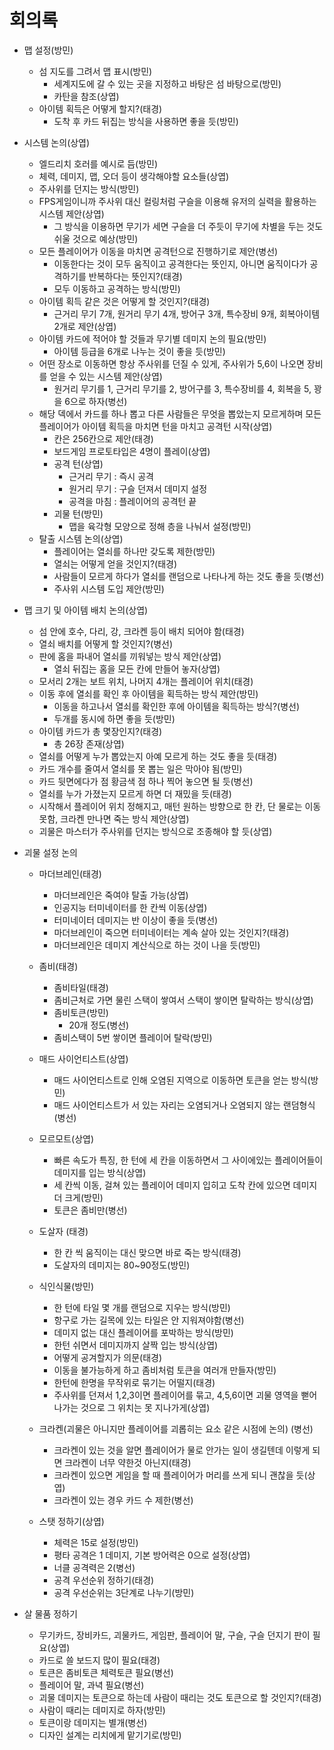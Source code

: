 # 회의록

  - 맵 설정(방민)
    - 섬 지도를 그려서 맵 표시(방민)
      - 세계지도에 갈 수 있는 곳을 지정하고 바탕은 섬 바탕으로(방민)
      - 카탄을 참조(상엽)
    - 아이템 획득은 어떻게 할지?(태경)
      - 도착 후 카드 뒤집는 방식을 사용하면 좋을 듯(방민)
  - 시스템 논의(상엽)
    - 엘드리치 호러를 예시로 듬(방민)
    - 체력, 데미지, 맵, 오더 등이 생각해야할 요소들(상엽)
    - 주사위를 던지는 방식(방민)
    - FPS게임이니까 주사위 대신 컬링처럼 구슬을 이용해 유저의 실력을 활용하는 시스템 제안(상엽)
      - 그 방식을 이용하면 무기가 세면 구슬을 더 주듯이 무기에 차별을 두는 것도 쉬울 것으로 예상(방민)
    - 모든 플레이어가 이동을 마치면 공격턴으로 진행하기로 제안(병선)
      - 이동한다는 것이 모두 움직이고 공격한다는 뜻인지, 아니면 움직이다가 공격하기를 반복하다는 뜻인지?(태경)
      - 모두 이동하고 공격하는 방식(방민)
    - 아이템 획득 같은 것은 어떻게 할 것인지?(태경)
      - 근거리 무기 7개, 원거리 무기 4개, 방어구 3개, 특수장비 9개, 회복아이템 2개로 제안(상엽)
    - 아이템 카드에 적어야 할 것들과 무기별 데미지 논의 필요(방민)
      - 아이템 등급을 6개로 나누는 것이 좋을 듯(방민)
    - 어떤 장소로 이동하면 항상 주사위를 던질 수 있게, 주사위가 5,6이 나오면 장비를 얻을 수 있는 시스템 제안(상엽)
      - 원거리 무기를 1, 근거리 무기를 2, 방어구를 3, 특수장비를 4, 회복을 5, 꽝을 6으로 하자(병선)
    - 해당 덱에서 카드를 하나 뽑고 다른 사람들은 무엇을 뽑았는지 모르게하며 모든 플레이어가 아이템 획득을 마치면 턴을 마치고 공격턴 시작(상엽)
      - 칸은 256칸으로 제안(태경)
      - 보드게임 프로토타입은 4명이 플레이(상엽)
      - 공격 턴(상엽)
        - 근거리 무기 : 즉시 공격
        - 원거리 무기 : 구슬 던져서 데미지 설정
        - 공격을 마침 : 플레이어의 공격턴 끝
      - 괴물 턴(방민)
        - 맵을 육각형 모양으로 정해 층을 나눠서 설정(방민)
     - 탈출 시스템 논의(상엽)
       - 플레이어는 열쇠를 하나만 갖도록 제한(방민)
       - 열쇠는 어떻게 얻을 것인지?(태경)
       - 사람들이 모르게 하다가 열쇠를 랜덤으로 나타나게 하는 것도 좋을 듯(병선)
       - 주사위 시스템 도입 제안(방민)
   - 맵 크기 및 아이템 배치 논의(상엽)
       - 섬 안에 호수, 다리, 강, 크라켄 등이 배치 되어야 함(태경)
       - 열쇠 배치를 어떻게 할 것인지?(병선)
       - 판에 홈을 파내어 열쇠를 끼워넣는 방식 제안(상엽)
         - 열쇠 뒤집는 홈을 모든 칸에 만들어 놓자(상엽)
       - 모서리 2개는 보트 위치, 나머지 4개는 플레이어 위치(태경)
       - 이동 후에 열쇠를 확인 후 아이템을 획득하는 방식 제안(방민)
         - 이동을 하고나서 열쇠를 확인한 후에 아이템을 획득하는 방식?(병선)
         - 두개를 동시에 하면 좋을 듯(방민)
       - 아이템 카드가 총 몇장인지?(태경)
         - 총 26장 존재(상엽)
       - 열쇠를 어떻게 누가 뽑았는지 아예 모르게 하는 것도 좋을 듯(태경)
       - 카드 개수를 줄여서 열쇠를 못 뽑는 일은 막아야 됨(방민)
       - 카드 뒷면에다가 점 황금색 점 하나 찍어 놓으면 될 듯(병선)
       - 열쇠를 누가 가졌는지 모르게 하면 더 재밌을 듯(태경)
       - 시작해서 플레이어 위치 정해지고, 매턴 원하는 방향으로 한 칸, 단 물로는 이동 못함, 크라켄 만나면 죽는 방식 제안(상엽)
       - 괴물은 마스터가 주사위를 던지는 방식으로 조종해야 할 듯(상엽)
   - 괴물 설정 논의
     - 마더브레인(태경)
       - 마더브레인은 죽여야 탈출 가능(상엽)
       - 인공지능 터미네이터를 한 칸씩 이동(상엽)
       - 터미네이터 데미지는 반 이상이 좋을 듯(병선)
       - 마더브레인이 죽으면 터미네이터는 계속 살아 있는 것인지?(태경)
       - 마더브레인은 데미지 계산식으로 하는 것이 나을 듯(방민)
       
     
     - 좀비(태경)
       - 좀비타일(태경)
       - 좀비근처로 가면 물린 스택이 쌓여서 스택이 쌓이면 탈락하는 방식(상엽)
       - 좀비토큰(방민)
         - 20개 정도(병선)
       - 좀비스택이 5번 쌓이면 플레이어 탈락(방민)
     - 매드 사이언티스트(상엽)
       - 매드 사이언티스트로 인해 오염된 지역으로 이동하면 토큰을 얻는 방식(방민)
       - 매드 사이언티스트가 서 있는 자리는 오염되거나 오염되지 않는 랜덤형식(병선)
     - 모르모트(상엽)
       - 빠른 속도가 특징, 한 턴에 세 칸을 이동하면서 그 사이에있는 플레이어들이 데미지를 입는 방식(상엽)
       - 세 칸씩 이동, 걸쳐 있는 플레이어 데미지 입히고 도착 칸에 있으면 데미지 더 크게(방민)
       - 토큰은 좀비만(병선)
     - 도살자 (태경)
       - 한 칸 씩 움직이는 대신 맞으면 바로 죽는 방식(태경)
       - 도살자의 데미지는 80~90정도(방민)
     - 식인식물(방민)
       - 한 턴에 타일 몇 개를 랜덤으로 지우는 방식(방민)
       - 항구로 가는 길목에 있는 타일은 안 지워져야함(병선)
       - 데미지 없는 대신 플레이어를 포박하는 방식(방민)
       - 한턴 쉬면서 데미지까지 살짝 입는 방식(상엽)
       - 어떻게 공겨할지가 의문(태경)
       - 이동을 불가능하게 하고 좀비처럼 토큰을 여러개 만들자(방민)
       - 한턴에 한명을 무작위로 묶기는 어떨지(태경)
       - 주사위를 던져서 1,2,3이면 플레이어를 묶고, 4,5,6이면 괴물 영역을 뻗어나가는 것으로 그 위치는 못 지나가게(상엽)
     - 크라켄(괴물은 아니지만 플레이어를 괴롭히는 요소 같은 시점에 논의) (병선)
       - 크라켄이 있는 것을 알면 플레이어가 물로 안가는 일이 생길텐데 이렇게 되면 크라켄이 너무 약한것 아닌지(태경)
       - 크라켄이 있으면 게임을 할 때 플레이어가 머리를 쓰게 되니 괜찮을 듯(상엽)
       - 크라켄이 있는 경우 카드 수 제한(병선)
     - 스탯 정하기(상엽)
       - 체력은 15로 설정(방민)
       - 평타 공격은 1 데미지, 기본 방어력은 0으로 설정(상엽)
       - 너클 공격력은 2(병선)
       - 공격 우선순위 정하기(태경)
       - 공격 우선순위는 3단계로 나누기(방민)
      
   - 살 물품 정하기
     - 무기카드, 장비카드, 괴물카드, 게임판, 플레이어 말, 구슬, 구슬 던지기 판이 필요(상엽)
     - 카드로 쓸 보드지 많이 필요(태경)
     - 토큰은 좀비토큰 체력토큰 필요(병선)
     - 플레이어 말, 과녁 필요(병선)
     - 괴물 데미지는 토큰으로 하는데 사람이 때리는 것도 토큰으로 할 것인지?(태경)
     - 사람이 때리는 데미지로 하자(방민)
     - 토큰이랑 데미지는 별개(병선)
     - 디자인 설계는 리치에게 맡기기로(방민)
       
       
     
    
